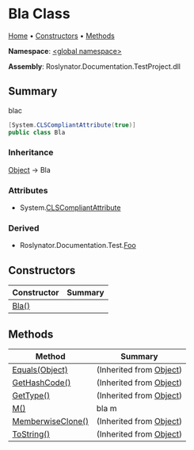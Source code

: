 # Bla Class

[Home](../../README.md) &#x2022; [Constructors](#constructors) &#x2022; [Methods](#methods)

**Namespace**: [\<global namespace>](../README.md)

**Assembly**: Roslynator\.Documentation\.TestProject\.dll

## Summary

blac

```csharp
[System.CLSCompliantAttribute(true)]
public class Bla
```

### Inheritance

[Object](https://docs.microsoft.com/en-us/dotnet/api/system.object) &#x2192; Bla

### Attributes

* System\.[CLSCompliantAttribute](https://docs.microsoft.com/en-us/dotnet/api/system.clscompliantattribute)

### Derived

* Roslynator\.Documentation\.Test\.[Foo](../../Roslynator/Documentation/Test/Foo/README.md)

## Constructors

| Constructor | Summary |
| ----------- | ------- |
| [Bla()](-ctor/README.md) | |

## Methods

| Method | Summary |
| ------ | ------- |
| [Equals(Object)](https://docs.microsoft.com/en-us/dotnet/api/system.object.equals) |  \(Inherited from [Object](https://docs.microsoft.com/en-us/dotnet/api/system.object)\) |
| [GetHashCode()](https://docs.microsoft.com/en-us/dotnet/api/system.object.gethashcode) |  \(Inherited from [Object](https://docs.microsoft.com/en-us/dotnet/api/system.object)\) |
| [GetType()](https://docs.microsoft.com/en-us/dotnet/api/system.object.gettype) |  \(Inherited from [Object](https://docs.microsoft.com/en-us/dotnet/api/system.object)\) |
| [M()](M/README.md) | bla m |
| [MemberwiseClone()](https://docs.microsoft.com/en-us/dotnet/api/system.object.memberwiseclone) |  \(Inherited from [Object](https://docs.microsoft.com/en-us/dotnet/api/system.object)\) |
| [ToString()](https://docs.microsoft.com/en-us/dotnet/api/system.object.tostring) |  \(Inherited from [Object](https://docs.microsoft.com/en-us/dotnet/api/system.object)\) |


